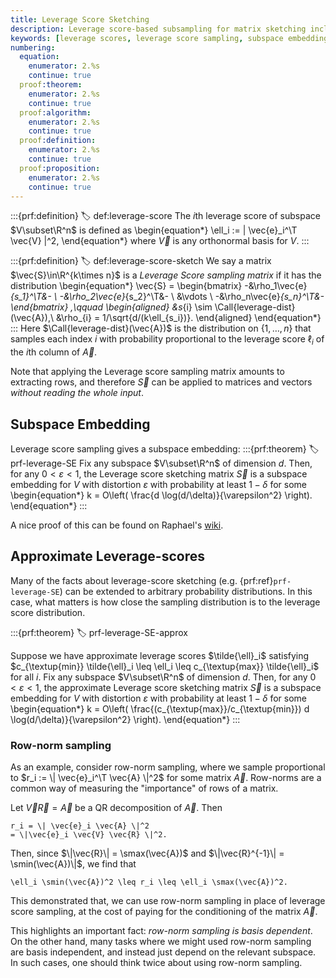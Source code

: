 ```yaml
---
title: Leverage Score Sketching
description: Leverage score-based subsampling for matrix sketching including definitions, properties, and applications
keywords: [leverage scores, leverage score sampling, subspace embedding, matrix sketching, row importance, approximate matrix multiplication]
numbering:
  equation:
    enumerator: 2.%s
    continue: true
  proof:theorem:
    enumerator: 2.%s
    continue: true
  proof:algorithm:
    enumerator: 2.%s
    continue: true
  proof:definition:
    enumerator: 2.%s
    continue: true
  proof:proposition:
    enumerator: 2.%s
    continue: true
---
```



:::{prf:definition}
:label: def:leverage-score
The $i$th leverage score of subspace $V\subset\R^n$ is defined as
\begin{equation*}
\ell_i := \| \vec{e}_i^\T \vec{V} \|^2,
\end{equation*}
where $\vec{V}$ is any orthonormal basis for $V$.
:::


:::{prf:definition}
:label: def:leverage-score-sketch
We say a matrix $\vec{S}\in\R^{k\times n}$ is a *Leverage Score sampling matrix* if it has the distribution
\begin{equation*}
\vec{S} = \begin{bmatrix}
-&\rho_1\vec{e}_{s_1}^\T&- \\
-&\rho_2\vec{e}_{s_2}^\T&- \\
&\vdots  \\
-&\rho_n\vec{e}_{s_n}^\T&-
\end{bmatrix}
,\qquad
\begin{aligned}
&s_{i} \sim \Call{leverage-dist}(\vec{A}),\\
&\rho_{i} = 1/\sqrt{d/(k\ell_{s_i})}.
\end{aligned}
\end{equation*}
:::
Here $\Call{leverage-dist}(\vec{A})$ is the distribution on $\{1,\ldots,n\}$ that samples each index $i$ with probability proportional to the leverage score $\ell_i$ of the $i$th column of $\vec{A}$.

Note that applying the Leverage score sampling matrix amounts to extracting rows, and therefore $\vec{S}$ can be applied to matrices and vectors *without reading the whole input*.

## Subspace Embedding

Leverage score sampling gives a subspace embedding:
:::{prf:theorem} 
:label: prf-leverage-SE
Fix any subspace $V\subset\R^n$ of dimension $d$.
Then, for any $0<\varepsilon<1$, the Leverage score sketching matrix $\vec{S}$ is a subspace embedding for $V$ with distortion $\varepsilon$ with probability at least $1-\delta$ for some
\begin{equation*}
k = O\left( \frac{d \log(d/\delta)}{\varepsilon^2} \right).
\end{equation*}
:::

A nice proof of this can be found on Raphael's [wiki](https://randnla.github.io/leverage-subspace-embedding/).

## Approximate Leverage-scores

Many of the facts about leverage-score sketching (e.g. {prf:ref}`prf-leverage-SE`) can be extended to arbitrary probability distributions.
In this case, what matters is how close the sampling distribution is to the leverage score distribution. 

:::{prf:theorem} 
:label: prf-leverage-SE-approx

Suppose we have approximate leverage scores $\tilde{\ell}_i$ satisfying $c_{\textup{min}} \tilde{\ell}_i \leq \ell_i \leq c_{\textup{max}} \tilde{\ell}_i$ for all $i$. 
Fix any subspace $V\subset\R^n$ of dimension $d$.
Then, for any $0<\varepsilon<1$, the approximate Leverage score sketching matrix $\vec{S}$ is a subspace embedding for $V$ with distortion $\varepsilon$ with probability at least $1-\delta$ for some
\begin{equation*}
k = O\left( \frac{(c_{\textup{max}}/c_{\textup{min}}) d \log(d/\delta)}{\varepsilon^2} \right).
\end{equation*}
:::


### Row-norm sampling

As an example, consider row-norm sampling, where we sample proportional to $r_i := \| \vec{e}_i^\T \vec{A} \|^2$ for some matrix $\vec{A}$.
Row-norms are a common way of measuring the "importance" of rows of a matrix. 

Let $\vec{V}\vec{R} = \vec{A}$ be a QR decomposition of $\vec{A}$. 
Then
```{math}
r_i = \| \vec{e}_i \vec{A} \|^2
= \|\vec{e}_i \vec{V} \vec{R} \|^2.
```
Then, since $\|\vec{R}\| = \smax(\vec{A})$ and $\|\vec{R}^{-1}\| = \smin(\vec{A})\|$, we find that
```{math}
\ell_i \smin(\vec{A})^2 \leq r_i \leq \ell_i \smax(\vec{A})^2.
```
This demonstrated that, we can use row-norm sampling in place of leverage score sampling, at the cost of paying for the conditioning of the matrix $\vec{A}$.


This highlights an important fact: *row-norm sampling is basis dependent*.
On the other hand, many tasks where we might used row-norm sampling are basis independent, and instead just depend on the relevant subspace. 
In such cases, one should think twice about using row-norm sampling.  
